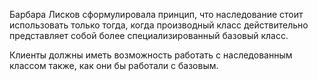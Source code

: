 Барбара Лисков сформулировала принцип, что наследование стоит использовать только тогда, когда производный класс действительно представляет собой более специализированный базовый класс.

Клиенты должны иметь возможность работать с наследованным классом также, как они бы работали с базовым.